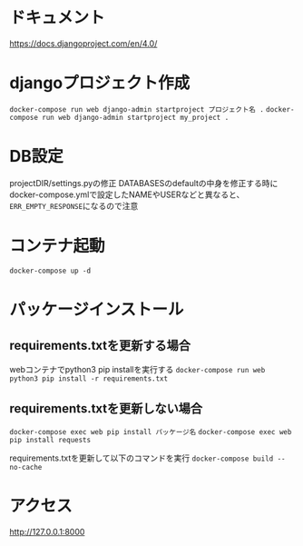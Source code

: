 # ドキュメント

https://docs.djangoproject.com/en/4.0/


# djangoプロジェクト作成

`docker-compose run web django-admin startproject プロジェクト名 .`
`docker-compose run web django-admin startproject my_project .`

# DB設定

projectDIR/settings.pyの修正
DATABASESのdefaultの中身を修正する時に
docker-compose.ymlで設定したNAMEやUSERなどと異なると、`ERR_EMPTY_RESPONSE`になるので注意


# コンテナ起動

`docker-compose up -d`

# パッケージインストール

## requirements.txtを更新する場合

webコンテナでpython3 pip installを実行する
`docker-compose run web python3 pip install -r requirements.txt`

## requirements.txtを更新しない場合
`docker-compose exec web pip install パッケージ名`
`docker-compose exec web pip install requests`

requirements.txtを更新して以下のコマンドを実行
`docker-compose build --no-cache`

# アクセス

http://127.0.0.1:8000